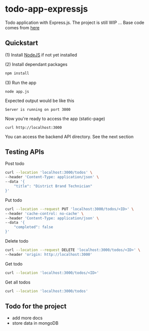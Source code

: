 # todo-app-expressjs
Todo application with Express.js. The project is still WIP ...
Base code comes from [here](https://quickstarts.postman.com/guide/express/index.html#0)

## Quickstart

(1) Install [NodeJS](https://nodejs.org/en/download) if not yet installed


(2) Install dependant packages

```bash
npm install
```

(3) Run the app

```
node app.js
```

Expected output would be like this

```
Server is running on port 3000
```

Now you're ready to access the app (static-page)

```
curl http://localhost:3000
```

You can access the backend API directory. See the next section


## Testing APIs

Post todo

```bash
curl --location 'localhost:3000/todos' \
--header 'Content-Type: application/json' \
--data '{
    "title": "District Brand Technician"
}'
```

Put todo

```bash
curl --location --request PUT 'localhost:3000/todos/<ID>' \
--header 'cache-control: no-cache' \
--header 'Content-Type: application/json' \
--data '{
    "completed": false
}'
```

Delete todo

```bash
curl --location --request DELETE 'localhost:3000/todos/<ID>' \
--header 'origin: http://localhost:3000'
```

Get todo

```bash
curl --location 'localhost:3000/todos/<ID>'
```

Get all todos

```bash
curl --location 'localhost:3000/todos'
```

## Todo for the project

- add more docs
- store data in mongoDB
